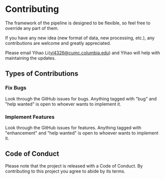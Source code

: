 # Contributing

The framework of the pipeline is designed to be flexible, so feel free to override any part of them.

If you have any new idea (new format of data, new processing, etc.), any contributions are welcome and greatly appreciated.

Please email Yihao Li(yl4326@cumc.columbia.edu) and Yihao will help with maintaining the updates.

## Types of Contributions

### Fix Bugs

Look through the GitHub issues for bugs. Anything tagged with "bug" and "help
wanted" is open to whoever wants to implement it.

### Implement Features

Look through the GitHub issues for features. Anything tagged with "enhancement"
and "help wanted" is open to whoever wants to implement it.

## Code of Conduct

Please note that the project is released with a
Code of Conduct. By contributing to this project you agree to abide by its terms.
